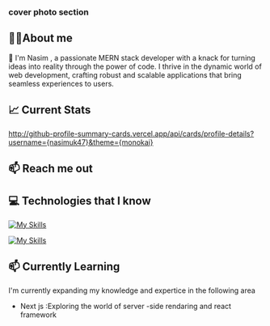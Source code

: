 ### cover photo section

## 🙋‍♂️About me

👋 I'm Nasim , a passionate MERN stack developer with a knack for turning ideas into reality through the power of code. I thrive in the dynamic world of web development, crafting robust and scalable applications that bring seamless experiences to users.

## 📈 Current Stats

http://github-profile-summary-cards.vercel.app/api/cards/profile-details?username={nasimuk47}&theme={monokai}

## 📫 Reach me out

## 💻 Technologies that I know

[![My Skills](https://skillicons.dev/icons?i=html,css,js,react,tailwind,materialui)](https://skillicons.dev)

[![My Skills](https://skillicons.dev/icons?i=mongodb,express,nodejs,nextjs,firebase,figma&theme=light)](https://skillicons.dev)

## 📫 Currently Learning

I'm currently expanding my knowledge and expertice in the following area

-   Next js :Exploring the world of server -side rendaring and react framework
